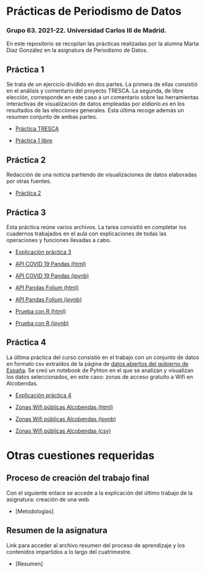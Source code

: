 # Prácticas de Periodismo de Datos 

### Grupo 63. 2021-22. Universidad Carlos III de Madrid. 
En este repositorio se recopilan las prácticas realizadas por la alumna Marta Díaz González en la asignatura de Periodismo de Datos. 

## Práctica 1

Se trata de un ejercicio dividido en dos partes. La primera de ellas consistió en el análisis y comentario del proyecto TRESCA. La segunda, de libre elección, corresponde en este caso a un comentario sobre las herramientas interactivas de visualización de datos empleadas por *eldiario.es* en los resultados de las elecciones generales. Esta última recoge además un resumen conjunto de ambas partes. 

- [Práctica TRESCA](https://github.com/Pontedatos/MartaDiaz/blob/main/practica-1-tresca.md)

- [Práctica 1 libre](https://github.com/Pontedatos/MartaDiaz/blob/main/practica-1-libre.md)

## Práctica 2

Redacción de una noticia partiendo de visualizaciones de datos elaboradas por otras fuentes. 

- [Práctica 2]( https://github.com/Pontedatos/MartaDiaz/blob/main/practica-2.md)

## Práctica 3 

Esta práctica reúne varios archivos. La tarea consistió en completar los cuadernos trabajados en el aula con explicaciones de todas las operaciones y funciones llevadas a cabo. 

- [Explicación práctica 3]( https://github.com/Pontedatos/MartaDiaz/blob/main/practica-3.md)

- [API COVID 19 Pandas (html)]( https://github.com/Pontedatos/MartaDiaz/blob/main/python-api-covid19-pandas.html)

- [API COVID 19 Pandas (ipynb)]( https://github.com/Pontedatos/MartaDiaz/blob/main/python-api-covid19-pandas.ipynb)

- [API Pandas Folium (html)]( https://github.com/Pontedatos/MartaDiaz/blob/main/api-pandas-folium.html)

- [API Pandas Folium (ipynb)]( https://github.com/Pontedatos/MartaDiaz/blob/main/api-pandas-folium.ipynb)

- [Prueba con R (html)]( https://github.com/Pontedatos/MartaDiaz/blob/main/probando-con-r.html)

- [Prueba con R (ipynb)]( https://github.com/Pontedatos/MartaDiaz/blob/main/api-pandas-folium.ipynb)


## Práctica 4

La última práctica del curso consistió en el trabajo con un conjunto de datos en formato csv extraídos de la página de [datos abiertos del gobierno de España](https://datos.gob.es/es/). Se creó un notebook de Pyhton en el que se analizan y visualizan los datos seleccionados, en este caso: zonas de acceso gratuito a Wifi en Alcobendas. 

- [Explicación práctica 4]( https://github.com/Pontedatos/MartaDiaz/blob/main/practica-4.md)

- [Zonas Wifi públicas Alcobendas (html)]( https://github.com/Pontedatos/MartaDiaz/blob/main/practica-4.html)

- [Zonas Wifi públicas Alcobendas (ipynb)]( https://github.com/Pontedatos/MartaDiaz/blob/main/python-api-covid19-pandas.ipynb)

- [Zonas Wifi públicas Alcobendas (csv)]( https://github.com/Pontedatos/MartaDiaz/blob/main/practica-4.csv)


# Otras cuestiones requeridas


## Proceso de creación del trabajo final

Con el siguiente enlace se accede a la explicación del último trabajo de la asignatura: creación de una web. 

- [Metodologías]

## Resumen de la asignatura 

Link para acceder al archivo resumen del proceso de aprendizaje y los contenidos impartidos a lo largo del cuatrimestre. 

- [Resumen]

